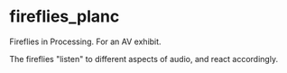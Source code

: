 fireflies_planc
===============

Fireflies in Processing. For an AV exhibit.

The fireflies "listen" to different aspects of audio, and react accordingly.
